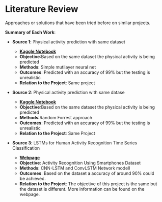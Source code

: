 # Literature Review

Approaches or solutions that have been tried before on similar projects.

**Summary of Each Work**:

- **Source 1**: Physical activity prediction with same dataset

  - **[Kaggle Notebook](https://www.kaggle.com/code/kaushalkrishna2000/physical-activity-notebook)**
  - **Objective**:Based on the same dataset the physical activity is being predicted
  - **Methods**: Simple mutilayer neural net
  - **Outcomes**: Predicted with an accuracy of 99% but the testing is unrealistic
  - **Relation to the Project**: Same project

- **Source 2**: Physical activity prediction with same datase

  - **[Kaggle Notebook](https://www.kaggle.com/code/maheshbabukamepalli/physical-activity-prediction)**
  - **Objective**:Based on the same dataset the physical activity is being predicted
  - **Methods**:Random Forrest approach
  - **Outcomes**: Predicted with an accuracy of 99% but the testing is unrealistic
  - **Relation to the Project**: Same Project

- **Source 3**: LSTMs for Human Activity Recognition Time Series Classification

  - **[Webpage](https://machinelearningmastery.com/how-to-develop-rnn-models-for-human-activity-recognition-time-series-classification/)**
  - **Objective**: Activity Recognition Using Smartphones Dataset
  - **Methods**: CNN-LSTM and ConvLSTM Network modell
  - **Outcomes**: Based on the dataset a accuracy of around 90% could be achieved. 
  - **Relation to the Project**: The objective of this project is the same but the dataset is different. More information can be found on the webpage. 
